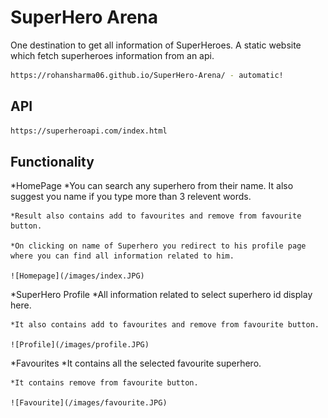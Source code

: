 # SuperHero Arena

One destination to get all information of SuperHeroes. A static website which fetch superheroes information from an api. 
 
 ```bash
 https://rohansharma06.github.io/SuperHero-Arena/ - automatic!
```
 ## API
 ```bash
https://superheroapi.com/index.html
```
## Functionality
 *HomePage
    *You can search any superhero from their name. It also suggest you name if you type more than 3 relevent words.

    *Result also contains add to favourites and remove from favourite button.

    *On clicking on name of Superhero you redirect to his profile page where you can find all information related to him. 

    ![Homepage](/images/index.JPG)

*SuperHero Profile
    *All information related to select superhero id display here.

    *It also contains add to favourites and remove from favourite button.

    ![Profile](/images/profile.JPG)

*Favourites
    *It contains all the selected favourite superhero.

    *It contains remove from favourite button.

    ![Favourite](/images/favourite.JPG)



